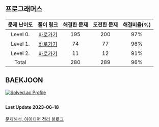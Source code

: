 ## 프로그래머스

| 문제 난이도 |                                           풀이 링크                                            | 해결한 문제 | 도전한 문제 | 해결비율(%) |
| :--: |:------------------------------------------------------------------------------------------:|:------:|:------:|:-------:|
|Level 0.| [바로가기](https://github.com/kangsh9107/CodingTest-Study/blob/main/CodingTest-Java/Level0.md) |  195   |  200   |   97%   |
|Level 1.| [바로가기](https://github.com/kangsh9107/CodingTest-Study/blob/main/CodingTest-Java/Level1.md) |   74   |   77   |   96%   |
|Level 2.| [바로가기](https://github.com/kangsh9107/CodingTest-Study/blob/main/CodingTest-Java/Level2.md) |   11   |   12   |   91%   |
|Total|                                                                                            |  280   |  289   |   96%   |

## BAEKJOON

[![Solved.ac Profile](http://mazassumnida.wtf/api/generate_badge?boj=lushhush)](https://solved.ac/lushhush)

##
#### Last Update 2023-06-18
[문제해석, 아이디어 정리 블로그](https://lush-hush.tistory.com/)